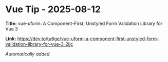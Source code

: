 # Vue Tip - 2025-08-12

**Title:** vue-uform: A Component-First, Unstyled Form Validation Library for Vue 3

**Link:** https://dev.to/tu6ge/vue-uform-a-component-first-unstyled-form-validation-library-for-vue-3-2ijc

_Automatically added._
